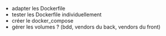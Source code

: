 * adapter les Dockerfile
* tester les Dockerfile individuellement
* créer le docker_compose
* gérer les volumes ? (bdd, vendors du back, vendors du front)
